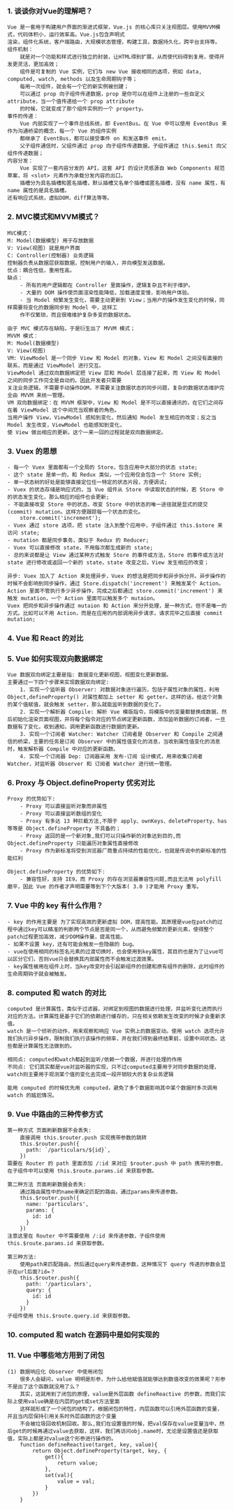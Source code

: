 
### 1. 谈谈你对Vue的理解吧？
    Vue 是一套用于构建用户界面的渐进式框架，Vue.js 的核心库只关注视图层。使用MVVM模式，代码体积小，运行效率高。Vue.js包含声明式
    渲染，组件化系统，客户端路由，大规模状态管理，构建工具，数据持久化，跨平台支持等。
    组件机制：
        就是对一个功能和样式进行独立的封装，让HTML得到扩展，从而使代码得到复用，使得开发更灵活，更加高效；
        组件是可复制的 Vue 实例，它们与 new Vue 接收相同的选项，例如 data, computed, watch, methods 以及生命周期钩子等；
        每用一次组件，就会有一个它的新实例被创建；
        可以通过 prop 向子组件传递数据，prop 是你可以在组件上注册的一些自定义 attribute，当一个值传递给一个 prop attribute
        的时候，它就变成了那个组件实例的一个 property。
    事件的传递：
        Vue 内部实现了一个事件总线系统，即 EventBus。在 Vue 中可以使用 EventBus 来作为沟通桥梁的概念，每一个 Vue 的组件实例
        都继承了 EventBus，都可以接受事件 on 和发送事件 emit。
        父子组件通信时，父组件通过 prop 向子组件传递数据，子组件通过 this.$emit 向父组件传递数据；
    内容分发：
        Vue 实现了一套内容分发的 API，这套 API 的设计灵感源自 Web Components 规范草案，将 <slot> 元素作为承载分发内容的出口。
        插槽分为具名插槽和匿名插槽，默认插槽又名单个插槽或匿名插槽，没有 name 属性，有 name 属性的是具名插槽。
    还有响应式系统，虚拟DOM，diff算法等等。

### 2. MVC模式和MVVM模式？
    MVC模式：
    M: Model(数据模型) 用于存放数据
    V: View(视图) 就是用户界面
    C: Controller(控制器) 业务逻辑
    控制器负责从数据层获取数据，控制用户的输入，并向模型发送数据。
    优点：耦合性低，重用性高。
    缺点：
        - 所有的用户逻辑都在 Controller 里面操作，逻辑复杂且不利于维护。
        - 大量的 DOM 操作使页面渲染性能降低，加载速度变慢，影响用户体验。
        - 当 Model 频繁发生变化，需要主动更新到 View；当用户的操作发生变化的时候，同样需要将变化的数据同步到 Model 中，这样工
        作不仅繁琐，而且很难维护复杂多变的数据状态。
    
    由于 MVC 模式存在缺陷，于是衍生出了 MVVM 模式；
    MVVM 模式：
    M: Model(数据模型)
    V: View(视图)
    VM: ViewModel 是一个同步 View 和 Model 的对象，View 和 Model 之间没有直接的联系，而是通过 ViewModel 进行交互。
    ViewModel 通过双向数据绑定把 View 层和 Model 层连接了起来，而 View 和 Model 之间的同步工作完全是自动的。因此开发者只需要
    关注业务逻辑，不需要手动操作DOM，不需要关注数据状态的同步问题，复杂的数据状态维护完全由 MVVM 来统一管理。
    VM 双向数据绑定：在 MVVM 框架中，View 和 Model 是不可以直接通讯的，在它们之间存在着 ViewModel 这个中间充当观察者的角色。
    当用户操作 View，ViewModel 感知到变化，然后通知 Model 发生相应的改变；反之当 Model 发生改变，ViewModel 也能感知到变化，
    使 View 做出相应的更新。这个一来一回的过程就是双向数据绑定。

### 3. Vuex 的思想
    - 每一个 Vuex 里面都有一个全局的 Store，包含应用中大部分的状态 state;
    - 这个 state 是单一的，和 Redux 类似，一个应用仅会包含一个 Store 实例;
    - 单一状态树的好处是能够直接定位任一特定的状态片段，方便调试;
    - Vuex 的状态存储是响应式的，当 Vue 组件从 Store 中读取状态的时候，若 Store 中的状态发生变化，那么相应的组件也会更新;
    - 不能直接改变 Store 中的状态，改变 Store 中的状态的唯一途径就是显式的提交(commit) mutation。这样方便跟踪每一个状态的变化。
        store.commit('increment');
    - Vuex 通过 store 选项，把 state 注入到整个应用中，子组件通过 this.$store 来访问 state;
    - mutation 都是同步事务，类似于 Redux 的 Reducer;
    - Vuex 可以直接修改 state，不用每次都生成新的 state;
    - 总的来说都是让 View 通过某种方式触发 Store 的事件或方法，Store 的事件或方法对 state 进行修改或返回一个新的 state，state 改变之后，View 发生相应的改变；

    异步: Vuex 加入了 Action 来处理异步，Vuex 的想法是把同步和异步拆分开。异步操作的时候不会影响到同步操作，通过 Store.dispatch('increment') 来触发某个 Action。Action 里面不管执行多少异步操作，完成之后都通过 store.commit('increment') 来触发 mutation，一个 Action 里面可以触发多个 mutaion。
    Vuex 把同步和异步操作通过 mutaion 和 Action 来分开处理，是一种方式，但不是唯一的方式。比如可以不用 Action，而是在应用的内部调用异步请求，请求完毕之后直接 commit mutation;

### 4. Vue 和 React 的对比

### 5. Vue 如何实现双向数据绑定
    Vue 数据双向绑定主要是指: 数据变化更新视图，视图变化更新数据。
    主要通过一下四个步骤来实现数据双向绑定:
        1. 实现一个监听器 Observer: 对数据对象进行遍历，包括子属性对象的属性，利用 Object,defineProperty() 对属性都加上 setter 和 getter。这样的话，给这个对象的某个值赋值，就会触发 setter，那么就能监听到数据的变化了。
        2. 实现一个解析器 Compile: 解析 Vue 模版指令，将模版中的变量都替换成数据，然后初始化渲染页面视图，并将每个指令对应的节点绑定更新函数，添加监听数据的订阅者，一旦数据有了变化，收到通知，调用更新函数进行数据的更新。
        3. 实现一个订阅者 Watcher: Watcher 订阅者是 Observer 和 Compile 之间通信的桥梁，主要的任务是订阅 Observer 中的属性值变化的消息，当收到属性值变化的消息时，触发解析器 Compile 中对应的更新函数。
        4. 实现一个订阅器 Dep: 订阅器采用 发布-订阅 设计模式，用来收集订阅者 Watcher，对监听器 Observer 和 订阅者 Watcher 进行统一管理。

### 6. Proxy 与 Object.defineProperty 优劣对比
    Proxy 的优势如下:
        - Proxy 可以直接监听对象而非属性
        - Proxy 可以直接监听数组的变化
        - Proxy 有多达 13 种拦截方法,不限于 apply、ownKeys、deleteProperty、has 等等是 Object.defineProperty 不具备的；
        - Proxy 返回的是一个新对象,我们可以只操作新的对象达到目的,而 Object.defineProperty 只能遍历对象属性直接修改
        - Proxy 作为新标准将受到浏览器厂商重点持续的性能优化，也就是传说中的新标准的性能红利
    
    Object.defineProperty 的优势如下:
        - 兼容性好，支持 IE9，而 Proxy 的存在浏览器兼容性问题,而且无法用 polyfill 磨平，因此 Vue 的作者才声明需要等到下个大版本( 3.0 )才能用 Proxy 重写。

### 7. Vue 中的 key 有什么作用？
    - key 的作用主要是 为了实现高效的更新虚拟 DOM，提高性能。其原理是vue在patch的过程中通过key可以精准的判断两个节点是否是同一个，从而避免频繁的更新元素，使得整个patch过程更加高效，减少DOM操作量，提高性能。
    - 如果不设置 key，还有可能会触发一些隐蔽的 bug。
    - vue在使用相同的标签名元素的过渡切换时，也会使用到key属性，其目的也是为了让vue可以区分它们，否则vue只会替换其内部属性而不会触发过渡效果。
    - key属性被用在组件上时，当key改变时会引起新组件的创建和原有组件的删除，此时组件的生命周期钩子就会被触发。

### 8. computed 和 watch 的对比
    computed 是计算属性，类似于过滤器，对绑定到视图的数据进行处理，并监听变化进而执行对应的方法。计算属性是基于它们的依赖进行缓存的，只在相关依赖发生改变的时候才会重新求值。
    watch 是一个侦听的动作，用来观察和响应 Vue 实例上的数据变动。使用 watch 选项允许我们执行异步操作，限制我们执行该操作的频率，并在我们得到最终结果前，设置中间状态。这些都是计算属性无法做到的。

    相同点: computed和watch都起到监听/依赖一个数据，并进行处理的作用
    不同点: 它们其实都是vue对监听器的实现，只不过computed主要用于对同步数据的处理，watch则主要用于观测某个值的变化去完成一段开销较大的复杂业务逻辑

    能用 computed 的时候优先用 computed，避免了多个数据影响其中某个数据时多次调用 watch 的尴尬情况。

### 9. Vue 中路由的三种传参方式
    第一种方式 页面刷新数据不会丢失:
        直接调用 this.$router.push 实现携带参数的跳转
        this.$router.push({
          path: `/particulars/${id}`,
        })
    需要在 Router 的 path 里面添加 /:id 来对应 $router.push 中 path 携带的参数，在子组件中可以使用 this.$route.params.id 来获取参数。

    第二种方法 页面刷新数据会丢失:
        通过路由属性中的name来确定匹配的路由，通过params来传递参数。
        this.$router.push({
          name: 'particulars',
          params: {
            id: id
          }
        })
    注意这里在 Router 中不需要使用 /:id 来传递参数，子组件使用 this.$route.params.id 来获取参数。

    第三种方法:
        使用path来匹配路由，然后通过query来传递参数，这种情况下 query 传递的参数会显示在url后面?id=？
        this.$router.push({
          path: '/particulars',
          query: {
            id: id
          }
        })
    子组件使用 this.$route.query.id 来获取参数。

### 10. computed 和 watch 在源码中是如何实现的

### 11. Vue 中哪些地方用到了闭包
    (1) 数据响应化 Observer 中使用闭包
        很多人会疑问，value 明明是形参，为什么给他赋值就能够达到数值改变的效果呢？形参不是出了这个函数就没用了么？
	    其实，这就用到了闭包的原理，value是外层函数 defineReactive 的参数，而我们实际上使用value确是在内层的get或set方法里面
		这样就形成了一个闭包的结构了。根据闭包的特性，内层函数可以引用外层函数的变量，并且当内层保持引用关系时外层函数的这个变量
		不会被垃圾回收机制回收。那么,我们在设置值的时候，把val保存在value变量当中，然后get的时候再通过value去获取，这样，我们再访问obj.name时，无论是设置值还是获取值，实际上都是对value这个形参进行操作的。
        function defineReactive(target, key, value){
            return Object.defineProperty(target, key, {
                get(){
                    return value;
                },
                set(val){
                    value = val;
                }
            })
        }

